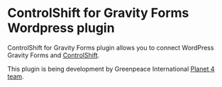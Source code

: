 # ControlShift for Gravity Forms Wordpress plugin

ControlShift for Gravity Forms plugin allows you to connect WordPress Gravity Forms and [ControlShift](https://www.controlshiftlabs.com/).

This plugin is being development by Greenpeace International [Planet 4 team](https://medium.com/planet4).
